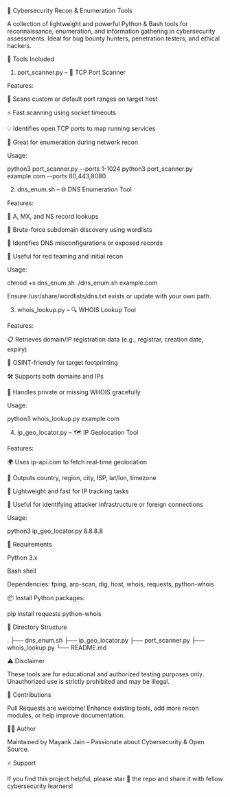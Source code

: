 🔧 Cybersecurity Recon & Enumeration Tools

A collection of lightweight and powerful Python & Bash tools for reconnaissance, enumeration, and information gathering in cybersecurity assessments. Ideal for bug bounty hunters, penetration testers, and ethical hackers.

📁 Tools Included

1. port_scanner.py – 🚪 TCP Port Scanner

Features:

🔎 Scans custom or default port ranges on target host

⚡ Fast scanning using socket timeouts

💡 Identifies open TCP ports to map running services

🧩 Great for enumeration during network recon

Usage:

python3 port_scanner.py <host> --ports 1-1024
python3 port_scanner.py example.com --ports 80,443,8080

2. dns_enum.sh – 🌐 DNS Enumeration Tool

Features:

📡 A, MX, and NS record lookups

🧰 Brute-force subdomain discovery using wordlists

🔐 Identifies DNS misconfigurations or exposed records

🧠 Useful for red teaming and initial recon

Usage:

chmod +x dns_enum.sh
./dns_enum.sh example.com

Ensure /usr/share/wordlists/dns.txt exists or update with your own path.

3. whois_lookup.py – 🔍 WHOIS Lookup Tool

Features:

📋 Retrieves domain/IP registration data (e.g., registrar, creation date, expiry)

🧠 OSINT-friendly for target footprinting

🛠️ Supports both domains and IPs

🚫 Handles private or missing WHOIS gracefully

Usage:

python3 whois_lookup.py example.com

4. ip_geo_locator.py – 🗺️ IP Geolocation Tool

Features:

🌍 Uses ip-api.com to fetch real-time geolocation

📌 Outputs country, region, city, ISP, lat/lon, timezone

🚦 Lightweight and fast for IP tracking tasks

🧰 Useful for identifying attacker infrastructure or foreign connections

Usage:

python3 ip_geo_locator.py 8.8.8.8



📌 Requirements

Python 3.x

Bash shell

Dependencies: fping, arp-scan, dig, host, whois, requests, python-whois

📦 Install Python packages:

pip install requests python-whois

📂 Directory Structure

.
├── dns_enum.sh
├── ip_geo_locator.py
├── port_scanner.py
├── whois_lookup.py
└── README.md

⚠️ Disclaimer

These tools are for educational and authorized testing purposes only. Unauthorized use is strictly prohibited and may be illegal.

🙌 Contributions

Pull Requests are welcome! Enhance existing tools, add more recon modules, or help improve documentation.

👨‍💻 Author

Maintained by Mayank Jain – Passionate about Cybersecurity & Open Source.

⭐ Support

If you find this project helpful, please star 🌟 the repo and share it with fellow cybersecurity learners!

